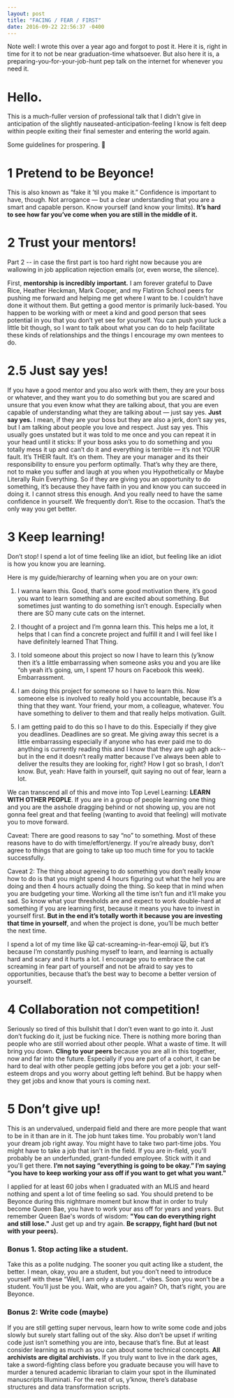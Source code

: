 ```yaml
---
layout: post
title: "FACING / FEAR / FIRST"
date: 2016-09-22 22:56:37 -0400
---
```


Note well: I wrote this over a year ago and forgot to post it. Here it is, right in time for it to not be near graduation-time whatsoever. But also here it is, a preparing-you-for-your-job-hunt pep talk on the internet for whenever you need it.

# Hello. 

This is a much-fuller version of professional talk that I didn’t give in anticipation of the slightly nauseated-anticipation-feeling I know is felt deep within people exiting their final semester and entering the world again.

Some guidelines for prospering. 🖖

# 1 Pretend to be Beyonce!

This is also known as “fake it ’til you make it.” Confidence is important to have, though. Not arrogance — but a clear understanding that you are a smart and capable person. Know yourself (and know your limits). **It’s hard to see how far you’ve come when you are still in the middle of it.**

# 2 Trust your mentors!

Part 2 -- in case the first part is too hard right now because you are wallowing in job application rejection emails (or, even worse, the silence).

First, **mentorship is incredibly important.** I am forever grateful to Dave Rice, Heather Heckman, Mark Cooper, and my Flatiron School peers for pushing me forward and helping me get where I want to be. I couldn’t have done it without them. But getting a good mentor is primarily luck-based. You happen to be working with or meet a kind and good person that sees potential in you that you don’t yet see for yourself. You can push your luck a little bit though, so I want to talk about what you can do to help facilitate these kinds of relationships and the things I encourage my own mentees to do.

# 2.5 Just say yes!

If you have a good mentor and you also work with them, they are your boss or whatever, and they want you to do something but you are scared and unsure that you even know what they are talking about, that you are even capable of understanding what they are talking about — just say yes. **Just say yes.** I mean, if they are your boss but they are also a jerk, don’t say yes, but I am talking about people you love and respect. Just say yes. This usually goes unstated but it was told to me once and you can repeat it in your head until it sticks: If your boss asks you to do something and you totally mess it up and can’t do it and everything is terrible — it’s not YOUR fault. It’s THEIR fault. It’s on them. They are your manager and its their responsibility to ensure you perform optimally. That’s why they are there, not to make you suffer and laugh at you when you Hypothetically or Maybe Literally Ruin Everything. So if they are giving you an opportunity to do something, it’s because they have faith in you and know you can succeed in doing it. I cannot stress this enough. And you really need to have the same confidence in yourself. We frequently don’t. Rise to the occasion. That’s the only way you get better.

# 3 Keep learning!

Don’t stop! I spend a lot of time feeling like an idiot, but feeling like an idiot is how you know you are learning.

Here is my guide/hierarchy of learning when you are on your own:

1. I wanna learn this. Good, that’s some good motivation there, it’s good you want to learn something and are excited about something. But sometimes just wanting to do something isn’t enough. Especially when there are SO many cute cats on the internet.

2. I thought of a project and I’m gonna learn this. This helps me a lot, it helps that I can find a concrete project and fulfill it and I will feel like I have definitely learned That Thing.

3. I told someone about this project so now I have to learn this (y’know then it’s a little embarrassing when someone asks you and you are like “oh yeah it’s going, um, I spent 17 hours on Facebook this week). Embarrassment.

4. I am doing this project for someone so I have to learn this. Now someone else is involved to really hold you accountable, because it’s a thing that they want. Your friend, your mom, a colleague, whatever. You have something to deliver to them and that really helps motivation. Guilt.

5. I am getting paid to do this so I have to do this. Especially if they give you deadlines. Deadlines are so great. Me giving away this secret is a little embarrassing especially if anyone who has ever paid me to do anything is currently reading this and I know that they are ugh agh ack-- but in the end it doesn’t really matter because I’ve always been able to deliver the results they are looking for, right? How I got so brash, I don’t know. But, yeah: Have faith in yourself, quit saying no out of fear, learn a lot.

We can transcend all of this and move into Top Level Learning: **LEARN WITH OTHER PEOPLE**. If you are in a group of people learning one thing and you are the asshole dragging behind or not showing up, you are not gonna feel great and that feeling (wanting to avoid that feeling) will motivate you to move forward.

Caveat: There are good reasons to say “no” to something. Most of these reasons have to do with time/effort/energy. If you’re already busy, don’t agree to things that are going to take up too much time for you to tackle successfully.

Caveat 2: The thing about agreeing to do something you don’t really know how to do is that you might spend 4 hours figuring out what the hell you are doing and then 4 hours actually doing the thing. So keep that in mind when you are budgeting your time. Working all the time isn’t fun and it’ll make you sad. So know what your thresholds are and expect to work double-hard at something if you are learning first, because it means you have to invest in yourself first. **But in the end it’s totally worth it because you are investing that time in yourself**, and when the project is done, you’ll be much better the next time.

I spend a lot of my time like 🙀 cat-screaming-in-fear-emoji 🙀, but it’s because I’m constantly pushing myself to learn, and learning is actually hard and scary and it hurts a lot. I encourage you to embrace the cat screaming in fear part of yourself and not be afraid to say yes to opportunities, because that’s the best way to become a better version of yourself.

# 4 Collaboration not competition!

Seriously so tired of this bullshit that I don’t even want to go into it. Just don’t fucking do it, just be fucking nice. There is nothing more boring than people who are still worried about other people. What a waste of time. It will bring you down. **Cling to your peers** because you are all in this together, now and far into the future. Especially if you are part of a cohort, it can be hard to deal with other people getting jobs before you get a job: your self-esteem drops and you worry about getting left behind. But be happy when they get jobs and know that yours is coming next.

# 5 Don’t give up!

This is an undervalued, underpaid field and there are more people that want to be in it than are in it. The job hunt takes time. You probably won't land your dream job right away. You might have to take two part-time jobs. You might have to take a job that isn't in the field. If you are in-field, you'll probably be an underfunded, grant-funded employee. Stick with it and you'll get there. **I’m not saying “everything is going to be okay.” I’m saying “you have to keep working your ass off if you want to get what you want."**

I applied for at least 60 jobs when I graduated with an MLIS and heard nothing and spent a lot of time feeling so sad. You should pretend to be Beyonce during this nightmare moment but know that in order to truly become Queen Bae, you have to work your ass off for years and years. But remember Queen Bae's words of wisdom: **"You can do everything right and still lose."** Just get up and try again. **Be scrappy, fight hard (but not with your peers).**

### Bonus 1. Stop acting like a student.

Take this as a polite nudging. The sooner you quit acting like a student, the better. I mean, okay, you are a student, but you don’t need to introduce yourself with these “Well, I am only a student...” vibes. Soon you won’t be a student. You’ll just be you. Wait, who are you again? Oh, that’s right, you are Beyonce.

### Bonus 2: Write code (maybe)

If you are still getting super nervous, learn how to write some code and jobs slowly but surely start falling out of the sky. Also don’t be upset if writing code just isn’t something you are into, because that’s fine. But at least consider learning as much as you can about some technical concepts. **All archivists are digital archivists.** If you truly want to live in the dark ages, take a sword-fighting class before you graduate because you will have to murder a tenured academic librarian to claim your spot in the illuminated manuscripts Illuminati. For the rest of us, y’know, there’s database structures and data transformation scripts.